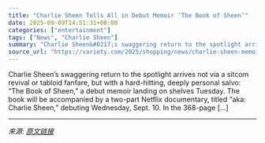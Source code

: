 ```yaml
---
title: "Charlie Sheen Tells All in Debut Memoir ‘The Book of Sheen’"
date: 2025-09-09T14:51:31+08:00
categories: ["entertainment"]
tags: ["News", "Charlie Sheen"]
summary: "Charlie Sheen&#8217;s swaggering return to the spotlight arrives not via a sitcom revival or tabloid fanfare, but with a hard-hitting, deeply personal salvo: &#8220;The Book of Sheen,&#8221; a debut m"
source_url: "https://variety.com/2025/shopping/news/charlie-sheen-memoir-buy-online-1236512657/"
---
```


Charlie Sheen&#8217;s swaggering return to the spotlight arrives not via a sitcom revival or tabloid fanfare, but with a hard-hitting, deeply personal salvo: &#8220;The Book of Sheen,&#8221; a debut memoir landing on shelves Tuesday. The book will be accompanied by a two-part Netflix documentary, titled &#8220;aka: Charlie Sheen,&#8221; debuting Wednesday, Sept. 10. In the 368-page [&#8230;]

---

*来源: [原文链接](https://variety.com/2025/shopping/news/charlie-sheen-memoir-buy-online-1236512657/)*
